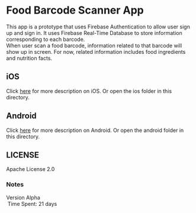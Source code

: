 # Food Barcode Scanner App

This app is a prototype that uses Firebase Authentication to allow user sign up and sign in. It uses Firebase Real-Time Database to store information corresponding to each barcode. </br>
When user scan a food barcode, information related to that barcode will show up in screen. For now, related information includes food ingredients and nutrition facts. </br>

## iOS

Click [here](ios/) for more description on iOS. Or open the ios folder in this directory. </br>

## Android

Click [here](android/) for more description on Android. Or open the android folder in this directory. </br>

## LICENSE

Apache License 2.0

### Notes

Version Alpha </br>
&nbsp;Time Spent: 21 days </br>

